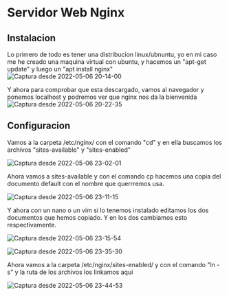# Servidor Web Nginx
## Instalacion
Lo primero de todo es tener una distribucion linux/ubnuntu, yo en mi caso me he creado una maquina virtual con ubuntu, y hacemos un "apt-get update" y luego un "apt install nginx"
![Captura desde 2022-05-06 20-14-00](https://user-images.githubusercontent.com/91556389/167195209-327d32f5-fdba-4114-be7b-4c11824612ad.png)

Y ahora para comprobar que esta descargado, vamos al navegador y ponemos localhost y podremos ver que nginx nos da la bienvenida
![Captura desde 2022-05-06 20-22-35](https://user-images.githubusercontent.com/91556389/167196293-bd043b68-c404-4bb4-9f26-813224c96b68.png)

## Configuracion
Vamos a la carpeta /etc/nginx/ con el comando "cd" y en ella buscamos los archivos "sites-available" y "sites-enabled"

![Captura desde 2022-05-06 23-02-01](https://user-images.githubusercontent.com/91556389/167216066-819dffcd-8b09-44ad-8779-db95fb595bbe.png)

Ahora vamos a sites-available y con el comando cp hacemos una copia del documento default con el nombre que querrremos usa.

![Captura desde 2022-05-06 23-11-15](https://user-images.githubusercontent.com/91556389/167217169-e42600c3-9082-4956-a522-1196b17b774e.png)

Y ahora con un nano o un vim si lo tenemos instalado editamos los dos documentos que hemos copiado.
Y en los dos cambiamos esto respectivamente.

![Captura desde 2022-05-06 23-15-54](https://user-images.githubusercontent.com/91556389/167217648-8daeb075-e6be-4558-80b2-85f21e67bb2a.png)

![Captura desde 2022-05-06 23-35-30](https://user-images.githubusercontent.com/91556389/167219474-2dc351a0-0001-4a22-876c-7e29ca5bbe7e.png)

Ahora vamos a la carpeta /etc/nginx/sites-enabled/ y con el comando "ln -s" y la ruta de los archivos los linkamos aqui

![Captura desde 2022-05-06 23-44-53](https://user-images.githubusercontent.com/91556389/167220739-3ab57b62-6e82-4f2d-a65f-54e5fd146189.png)



